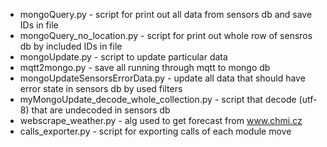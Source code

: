 * mongoQuery.py - script for print out all data from sensors db and save IDs in file
* mongoQuery_no_location.py - script for print out whole row of sensros db by included IDs in file
* mongoUpdate.py - script to update particular data 
* mqtt2mongo.py - save all running through mqtt to mongo db
* mongoUpdateSensorsErrorData.py - update all data that should have error state in sensors db by used filters
* myMongoUpdate_decode_whole_collection.py - script that decode (utf-8) that are undecoded in sensors db
* webscrape_weather.py - alg used to get forecast from www.chmi.cz
* calls_exporter.py - script for exporting calls of each module move